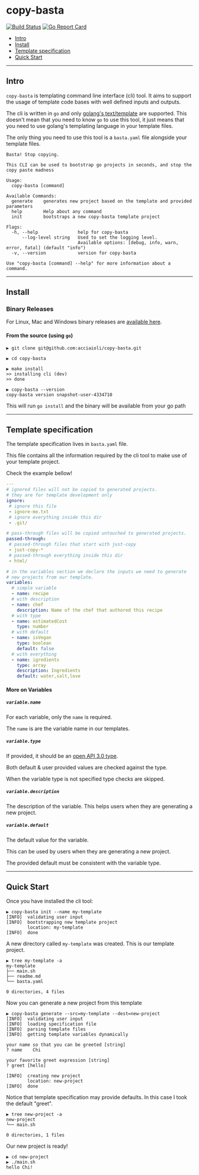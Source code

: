 # copy-basta

[![Build Status](https://travis-ci.com/acciaioli/copy-basta.svg?branch=master)](https://travis-ci.com/acciaioli/copy-basta)
[![Go Report Card](https://goreportcard.com/badge/github.com/acciaioli/copy-basta)](https://goreportcard.com/report/github.com/acciaioli/copy-basta)


- [Intro](#intro)
- [Install](#install)
- [Template specification](#template-specification)
- [Quick Start](#quick-start)

---
## Intro

`copy-basta` is templating command line interface (cli) tool.
It aims to support the usage of template code bases with well defined inputs and outputs.

The cli is written in `go` and only [golang's text/template](https://golang.org/pkg/text/template) are supported.
This doesn't mean that you need to know `go` to use this tool, it just means that you need to use golang's templating language
in your template files.

The only thing you need to use this tool is a `basta.yaml` file alongside your template files.

```
Basta! Stop copying.

This CLI can be used to bootstrap go projects in seconds, and stop the copy paste madness

Usage:
  copy-basta [command]

Available Commands:
  generate    generates new project based on the template and provided parameters
  help        Help about any command
  init        bootstraps a new copy-basta template project

Flags:
  -h, --help               help for copy-basta
      --log-level string   Used to set the logging level.
                           Available options: [debug, info, warn, error, fatal] (default "info")
  -v, --version            version for copy-basta

Use "copy-basta [command] --help" for more information about a command.
```

---
## Install

### Binary Releases

For Linux, Mac and Windows binary releases are [available here](https://github.com/acciaioli/copy-basta/releases).

#### From the source (using `go`)

```
▶ git clone git@github.com:acciaioli/copy-basta.git

▶ cd copy-basta

▶ make install
>> installing cli (dev)
>> done

▶ copy-basta --version
copy-basta version snapshot-user-4334710
```

This will run `go install` and the binary will be available from your go path

---
## Template specification
The template specification lives in `basta.yaml` file.

This file contains all the information required by the cli tool to make use of your template project.

Check the example bellow!

```yaml
---
# ignored files will not be copied to generated projects.
# they are for template development only
ignore:
 # ignore this file 
 - ignore-me.txt
 # ignore everything inside this dir 
 - .git/

# pass-through files will be copied untouched to generated projects.
passed-through:
 # passed-through files that start with just-copy
 - just-copy-*
 # passed-through everything inside this dir
 - html/

# in the variables section we declare the inputs we need to generate
# new projects from our template.
variables:
  # simple variable
  - name: recipe
  # with description
  - name: chef
    description: Name of the chef that authored this recipe
  # with type
  - name: estimatedCost
    type: number
  # with default
  - name: isVegan
    type: boolean
    default: false
  # with everything
  - name: igredients
    type: array
    description: Ingredients 
    default: water,salt,love
```
#### More on Variables

##### `variable.name`
For each variable, only the `name` is required.

The `name` is are the variable name in our templates.

##### `variable.type`
If provided, it should be an [open API 3.0 type](https://swagger.io/docs/specification/data-models/data-types).

Both default & user provided values are checked against the type.

When the variable type is not specified type checks are skipped.

##### `variable.description`

The description of the variable.
This helps users when they are generating a new project.

##### `variable.default`

The default value for the variable. 

This can be used by users when they are generating a new project.

The provided default must be consistent with the variable type.

___
## Quick Start

Once you have installed the cli tool:

```
▶ copy-basta init --name my-template
[INFO]	validating user input
[INFO]	bootstrapping new template project
        location: my-template
[INFO]	done
```

A new directory called `my-template` was created. 
This is our template project.

```
▶ tree my-template -a
my-template
├── main.sh
├── readme.md
└── basta.yaml

0 directories, 4 files
```

Now you can generate a new project from this template

```
▶ copy-basta generate --src=my-template --dest=new-project
[INFO]	validating user input
[INFO]	loading specification file
[INFO]	parsing template files
[INFO]	getting template variables dynamically

your name so that you can be greeted [string] 
? name    Chi

your favorite greet expression [string] 
? greet [hello]    

[INFO]	creating new project
        location: new-project
[INFO]	done
```

Notice that template specification may provide defaults.
In this case I took the default "greet". 

```
▶ tree new-project -a
new-project
└── main.sh

0 directories, 1 files
```

Our new project is ready!

```
▶ cd new-project
▶ ./main.sh
hello Chi!
```
